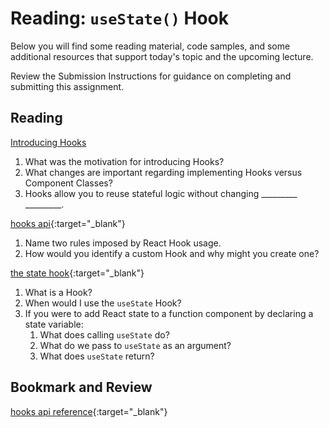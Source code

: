 # Reading: `useState()` Hook

Below you will find some reading material, code samples, and some additional resources that support today's topic and the upcoming lecture.

Review the Submission Instructions for guidance on completing and submitting this assignment.

## Reading

[Introducing Hooks](https://reactjs.org/docs/hooks-intro.html#motivation)

1. What was the motivation for introducing Hooks?
1. What changes are important regarding implementing Hooks versus Component Classes?
1. Hooks allow you to reuse stateful logic without changing _________ _________. 

[hooks api](https://reactjs.org/docs/hooks-overview.html){:target="_blank"}

1. Name two rules imposed by React Hook usage.
1. How would you identify a custom Hook and why might you create one? 

[the state hook](https://reactjs.org/docs/hooks-state.html){:target="_blank"}

1. What is a Hook?
1. When would I use the `useState` Hook?
1. If you were to add React state to a function component by declaring a state variable: 
      1. What does calling `useState` do?
      1. What do we pass to `useState` as an argument?
      1. What does `useState` return?

## Bookmark and Review

[hooks api reference](https://reactjs.org/docs/hooks-reference.html){:target="_blank"}
